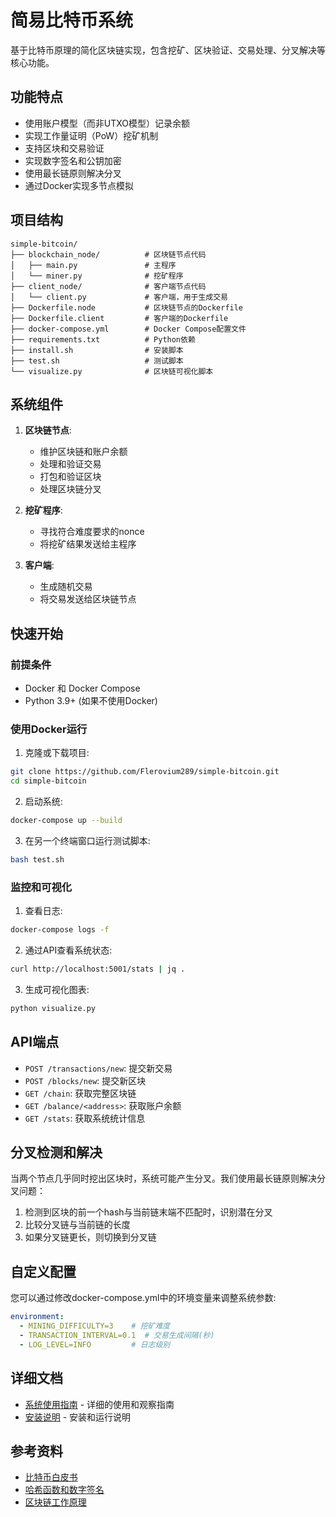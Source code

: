 # 简易比特币系统

基于比特币原理的简化区块链实现，包含挖矿、区块验证、交易处理、分叉解决等核心功能。

## 功能特点

- 使用账户模型（而非UTXO模型）记录余额
- 实现工作量证明（PoW）挖矿机制
- 支持区块和交易验证
- 实现数字签名和公钥加密
- 使用最长链原则解决分叉
- 通过Docker实现多节点模拟

## 项目结构

```
simple-bitcoin/
├── blockchain_node/          # 区块链节点代码
│   ├── main.py               # 主程序 
│   └── miner.py              # 挖矿程序
├── client_node/              # 客户端节点代码  
│   └── client.py             # 客户端，用于生成交易
├── Dockerfile.node           # 区块链节点的Dockerfile
├── Dockerfile.client         # 客户端的Dockerfile
├── docker-compose.yml        # Docker Compose配置文件
├── requirements.txt          # Python依赖
├── install.sh                # 安装脚本
├── test.sh                   # 测试脚本
└── visualize.py              # 区块链可视化脚本
```

## 系统组件

1. **区块链节点**:
   - 维护区块链和账户余额
   - 处理和验证交易
   - 打包和验证区块
   - 处理区块链分叉

2. **挖矿程序**:
   - 寻找符合难度要求的nonce
   - 将挖矿结果发送给主程序

3. **客户端**:
   - 生成随机交易
   - 将交易发送给区块链节点

## 快速开始

### 前提条件

- Docker 和 Docker Compose
- Python 3.9+ (如果不使用Docker)

### 使用Docker运行

1. 克隆或下载项目:

```bash
git clone https://github.com/Flerovium289/simple-bitcoin.git
cd simple-bitcoin
```

2. 启动系统:

```bash
docker-compose up --build
```

3. 在另一个终端窗口运行测试脚本:

```bash
bash test.sh
```

### 监控和可视化

1. 查看日志:

```bash
docker-compose logs -f
```

2. 通过API查看系统状态:

```bash
curl http://localhost:5001/stats | jq .
```

3. 生成可视化图表:

```bash
python visualize.py
```

## API端点

- `POST /transactions/new`: 提交新交易
- `POST /blocks/new`: 提交新区块
- `GET /chain`: 获取完整区块链
- `GET /balance/<address>`: 获取账户余额
- `GET /stats`: 获取系统统计信息

## 分叉检测和解决

当两个节点几乎同时挖出区块时，系统可能产生分叉。我们使用最长链原则解决分叉问题：

1. 检测到区块的前一个hash与当前链末端不匹配时，识别潜在分叉
2. 比较分叉链与当前链的长度
3. 如果分叉链更长，则切换到分叉链

## 自定义配置

您可以通过修改docker-compose.yml中的环境变量来调整系统参数:

```yaml
environment:
  - MINING_DIFFICULTY=3    # 挖矿难度
  - TRANSACTION_INTERVAL=0.1  # 交易生成间隔(秒)
  - LOG_LEVEL=INFO         # 日志级别
```

## 详细文档

- [系统使用指南](usage-guide.md) - 详细的使用和观察指南
- [安装说明](setup-instructions.md) - 安装和运行说明

## 参考资料

- [比特币白皮书](https://bitcoin.org/bitcoin.pdf)
- [哈希函数和数字签名](https://en.wikipedia.org/wiki/Cryptographic_hash_function)
- [区块链工作原理](https://en.wikipedia.org/wiki/Blockchain)